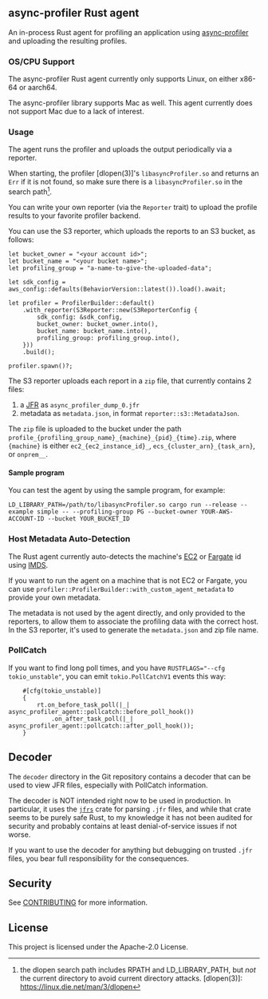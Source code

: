 ## async-profiler Rust agent

An in-process Rust agent for profiling an application using [async-profiler] and uploading the resulting profiles.

[async-profiler]: https://github.com/async-profiler/async-profiler

### OS/CPU Support

The async-profiler Rust agent currently only supports Linux, on either x86-64 or aarch64.

The async-profiler library supports Mac as well. This agent currently does not support Mac due to a lack of interest.

### Usage

The agent runs the profiler and uploads the output periodically via a reporter.

When starting, the profiler [dlopen(3)]'s `libasyncProfiler.so` and returns an `Err` if it is not found, so make sure there is a `libasyncProfiler.so` in the search path[^1].

[^1]: the dlopen search path includes RPATH and LD_LIBRARY_PATH, but *not* the current directory to avoid current directory attacks.
[dlopen(3)]: https://linux.die.net/man/3/dlopen

You can write your own reporter (via the `Reporter` trait) to upload the profile results to your favorite profiler backend.

You can use the S3 reporter, which uploads the reports to an S3 bucket, as follows:

```no_run
let bucket_owner = "<your account id>";
let bucket_name = "<your bucket name>";
let profiling_group = "a-name-to-give-the-uploaded-data";

let sdk_config = aws_config::defaults(BehaviorVersion::latest()).load().await;

let profiler = ProfilerBuilder::default()
    .with_reporter(S3Reporter::new(S3ReporterConfig {
        sdk_config: &sdk_config,
        bucket_owner: bucket_owner.into(),
        bucket_name: bucket_name.into(),
        profiling_group: profiling_group.into(),
    }))
    .build();

profiler.spawn()?;
```

The S3 reporter uploads each report in a `zip` file, that currently contains 2 files:
1. a [JFR] as `async_profiler_dump_0.jfr`
2. metadata as `metadata.json`, in format `reporter::s3::MetadataJson`.

The `zip` file is uploaded to the bucket under the path `profile_{profiling_group_name}_{machine}_{pid}_{time}.zip`,
where `{machine}` is either `ec2_{ec2_instance_id}_`, `ecs_{cluster_arn}_{task_arn}`, or `onprem__`.

[JFR]: https://docs.oracle.com/javacomponents/jmc-5-4/jfr-runtime-guide/about.htm

#### Sample program

You can test the agent by using the sample program, for example:

```
LD_LIBRARY_PATH=/path/to/libasyncProfiler.so cargo run --release --example simple -- --profiling-group PG --bucket-owner YOUR-AWS-ACCOUNT-ID --bucket YOUR_BUCKET_ID
```

### Host Metadata Auto-Detection

The Rust agent currently auto-detects the machine's [EC2] or [Fargate] id using [IMDS].

If you want to run the agent on a machine that is not EC2 or Fargate, you can use `profiler::ProfilerBuilder::with_custom_agent_metadata` to provide your own metadata.

The metadata is not used by the agent directly, and only provided to the reporters, to allow them to associate the profiling data with the correct host. In the S3 reporter, it's used to generate the `metadata.json` and zip file name.

[EC2]: https://aws.amazon.com/ec2
[Fargate]: https://aws.amazon.com/fargate
[IMDS]: https://docs.aws.amazon.com/AWSEC2/latest/UserGuide/ec2-instance-metadata.html

### PollCatch

If you want to find long poll times, and you have `RUSTFLAGS="--cfg tokio_unstable"`, you can
emit `tokio.PollCatchV1` events this way:

```
    #[cfg(tokio_unstable)]
    {
        rt.on_before_task_poll(|_| async_profiler_agent::pollcatch::before_poll_hook())
            .on_after_task_poll(|_| async_profiler_agent::pollcatch::after_poll_hook());
    }
```

## Decoder

The `decoder` directory in the Git repository contains a decoder that can be used to view JFR files, especially with PollCatch information.

The decoder is NOT intended right now to be used in production. In particular, it uses the [`jfrs`] crate for parsing `.jfr` files, and while that crate seems to be purely safe Rust, to my knowledge it has not been audited for security and probably contains at least denial-of-service issues if not worse.

If you want to use the decoder for anything but debugging on trusted `.jfr` files, you bear full responsibility for the consequences.

[`jfrs`]: https://docs.rs/jfrs

## Security

See [CONTRIBUTING](CONTRIBUTING.md#security-issue-notifications) for more information.

## License

This project is licensed under the Apache-2.0 License.
